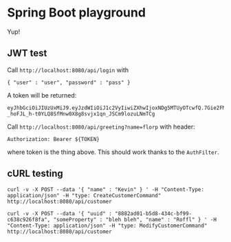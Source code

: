 # Spring Boot playground

Yup!

## JWT test

 Call `http://localhost:8080/api/login` with

    { "user" : "user", "password" : "pass" }

A token will be returned:

    eyJhbGciOiJIUzUxMiJ9.eyJzdWIiOiJ1c2VyIiwiZXhwIjoxNDg5MTUyOTcwfQ.7Gie2FMM5a38hDn120VXkUdDyrmec1fEIa5H9-_hoFJL_h-t0YLQ8SfMnw0X8g8svjx1qn_JSCm9lozuLNmTCg

Call `http://localhost:8080/api/greeting?name=florp` with header:

    Authorization: Bearer ${TOKEN}

where token is the thing above. This should work thanks to the `AuthFilter`.

## cURL testing

	curl -v -X POST --data '{ "name" : "Kevin" } ' -H "Content-Type: application/json" -H "type: CreateCustomerCommand" http://localhost:8080/api/customer

	curl -v -X POST --data '{ "uuid" : "8882ad01-b5d8-434c-bf99-c638c926f8fa", "someProperty" : "bleh bleh", "name" : "Roffl" } ' -H "Content-Type: application/json" -H "type: ModifyCustomerCommand" http://localhost:8080/api/customer

